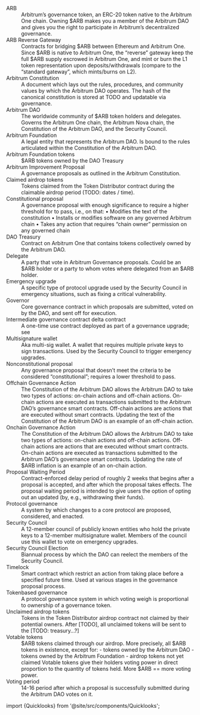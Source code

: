 <dl>
   <dt>ARB</dt>
   <dd data-quicklook-key="arb">Arbitrum’s governance token, an ERC-20 token native to the Arbitrum One chain. Owning $ARB makes you a member of the Arbitrum DAO and gives you the right to participate in Arbitrum’s decentralized governance.</dd>
   <dt>ARB Reverse Gateway</dt>
   <dd data-quicklook-key="arb-reverse-gateway">Contracts for bridging $ARB between Ethereum and Arbitrum One. Since $ARB is native to Arbitrum One, the “reverse” gateway keep the full $ARB supply escrowed in Arbitrum One, and mint or burn the L1 token representation upon deposits/withdrawals (compare to the “standard gateway”, which mints/burns on L2).</dd>
   <dt>Arbitrum Constitution</dt>
   <dd data-quicklook-key="arbitrum-constitution">A document which lays out the rules, procedures, and community values by which the Arbitrum DAO operates. The hash of the canonical constitution is stored at TODO and updatable via governance.</dd>
   <dt>Arbitrum DAO</dt>
   <dd data-quicklook-key="arbitrum-dao">The worldwide community of $ARB token holders and delegates. Governs the Arbitrum One chain, the Arbitrum Nova chain, the Constitution of the Arbitrum DAO, and the Security Council.</dd>
   <dt>Arbitrum Foundation</dt>
   <dd data-quicklook-key="arbitrum-foundation">A legal entity that represents the Arbitrum DAO. Is bound to the rules articulated within the Constitution of the Arbitrum DAO.</dd>
   <dt>Arbitrum Foundation tokens</dt>
   <dd data-quicklook-key="arbitrum-foundation-tokens">$ARB tokens owned by the DAO Treasury</dd>
   <dt>Arbitrum Improvement Proposal</dt>
   <dd data-quicklook-key="arbitrum-improvement-proposal">A governance proposals as outlined in the Arbitrum Constitution.</dd>
   <dt>Claimed airdrop tokens</dt>
   <dd data-quicklook-key="claimed-airdrop-tokens">Tokens claimed from the Token Distributor contract during the claimable airdrop period (TODO: dates / time).</dd>
   <dt>Constitutional proposal</dt>
   <dd data-quicklook-key="constitutional-proposal">A governance proposal with enough significance to require a higher threshold for to pass, i.e., on that: • Modifies the text of the constitution • Installs or modifies software on any governed Arbitrum chain • Takes any action that requires “chain owner” permission on any governed chain</dd>
   <dt>DAO Treasury</dt>
   <dd data-quicklook-key="dao-treasury">Contract on Arbitrum One that contains tokens collectively owned by the Arbitrum DAO.</dd>
   <dt>Delegate</dt>
   <dd data-quicklook-key="delegate">A party that vote in Arbitrum Governance proposals. Could be an $ARB holder or a party to whom votes where delegated from an $ARB holder.</dd>
   <dt>Emergency upgrade</dt>
   <dd data-quicklook-key="emergency-upgrade">A specific type of protocol upgrade used by the Security Council in emergency situations, such as fixing a critical vulnerability.</dd>
   <dt>Governor</dt>
   <dd data-quicklook-key="governor">Core governance contract in which proposals are submitted, voted on by the DAO, and sent off for execution.</dd>
   <dt>Intermediate governance contract  delta contract</dt>
   <dd data-quicklook-key="intermediate-governance-contract---delta-contract">A one-time use contract deployed as part of a governance upgrade; see </dd>
   <dt>Multisignature wallet</dt>
   <dd data-quicklook-key="multisignature-wallet">Aka multi-sig wallet. A wallet that requires multiple private keys to sign transactions. Used by the Security Council to trigger emergency upgrades.</dd>
   <dt>Nonconstitutional proposal</dt>
   <dd data-quicklook-key="non-constitutional-proposal">Any governance proposal that doesn’t meet the criteria to be considered “constitutional”; requires a lower threshold to pass.</dd>
   <dt>Offchain Governance Action</dt>
   <dd data-quicklook-key="off-chain-governance-action">The Constitution of the Arbitrum DAO allows the Arbitrum DAO to take two types of actions: on-chain actions and off-chain actions. On-chain actions are executed as transactions submitted to the Arbitrum DAO’s governance smart contracts. Off-chain actions are actions that are executed without smart contracts. Updating the text of the Constitution of the Arbitrum DAO is an example of an off-chain action.</dd>
   <dt>Onchain Governance Action</dt>
   <dd data-quicklook-key="on-chain-governance-action">The Constitution of the Arbitrum DAO allows the Arbitrum DAO to take two types of actions: on-chain actions and off-chain actions. Off-chain actions are actions that are executed without smart contracts. On-chain actions are executed as transactions submitted to the Arbitrum DAO’s governance smart contracts. Updating the rate of $ARB inflation is an example of an on-chain action.</dd>
   <dt>Proposal Waiting Period</dt>
   <dd data-quicklook-key="proposal-waiting-period">Contract-enforced delay period of roughly 2 weeks that begins after a proposal is accepted, and after which the proposal takes effects. The proposal waiting period is intended to give users the option of opting out an updated (by, e.g., withdrawing their funds).</dd>
   <dt>Protocol governance</dt>
   <dd data-quicklook-key="protocol-governance">A system by which changes to a core protocol are proposed, considered, and enacted.</dd>
   <dt>Security Council</dt>
   <dd data-quicklook-key="security-council">A 12-member council of publicly known entities who hold the private keys to a 12-member multisignature wallet. Members of the council use this wallet to vote on emergency upgrades.</dd>
   <dt>Security Council Election</dt>
   <dd data-quicklook-key="security-council-election">Biannual process by which the DAO can reelect the members of the Security Council.</dd>
   <dt>Timelock</dt>
   <dd data-quicklook-key="timelock">Smart contract which restrict an action from taking place before a specified future time. Used at various stages in the governance proposal process.</dd>
   <dt>Tokenbased governance</dt>
   <dd data-quicklook-key="token-based-governance">A protocol governance system in which voting weigh is proportional to ownership of a governance token.</dd>
   <dt>Unclaimed airdrop tokens</dt>
   <dd data-quicklook-key="unclaimed-airdrop-tokens">Tokens in the Token Distributor airdrop contract not claimed by their potential owners. After [TODO], all unclaimed tokens will be sent to the [TODO: treasury…?]</dd>
   <dt>Votable tokens</dt>
   <dd data-quicklook-key="votable-tokens">$ARB tokens claimed through our airdrop. More precisely, all $ARB tokens in existence, except for: - tokens owned by the Arbitrum DAO - tokens owned by the Arbitrum Foundation - airdrop tokens not yet claimed Votable tokens give their holders voting power in direct proportion to the quantity of tokens held. More $ARB == more voting power.</dd>
   <dt>Voting period</dt>
   <dd data-quicklook-key="voting-period">14-16 period after which a proposal is successfully submitted during the Arbitrum DAO votes on it.</dd>
</dl>

import {Quicklooks} from '@site/src/components/Quicklooks';

<Quicklooks />